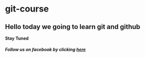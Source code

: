 # git-course
## Hello today we going to learn git and github
**Stay Tuned**
##### Follow us on facebook by clicking [here](https://www.facebook.com/bouras.monsef/)
